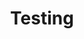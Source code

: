---
title: Testing
links:
- title: "How I Write Tests"
  link: "https://blog.nelhage.com/2016/12/how-i-test/"
- title: "Don’t be lazy, use @Rules"
  link: "https://ncorti.com/blog/junit-rules"
- title: "JUnit Pioneer - JUnit 5 Extension Pack"
  link: "https://junit-pioneer.org/docs/"
---